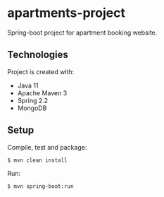 # apartments-project
Spring-boot project for apartment booking website.

## Technologies
Project is created with:
* Java 11
* Apache Maven 3
* Spring 2.2
* MongoDB

## Setup
Compile, test and package:
```
$ mvn clean install
```
Run:
```
$ mvn spring-boot:run
```
